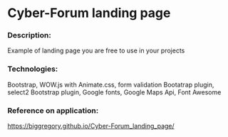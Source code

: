 # Cyber-Forum landing page

### Description: 
Example of landing page you are free to use in your projects

### Technologies: 
Bootstrap, WOW.js with Animate.css, form validation Bootatrap plugin, select2 Bootstrap plugin,
Google fonts, Google Maps Api, Font Awesome

### Reference on application:
<https://biggregory.github.io/Cyber-Forum_landing_page/>

